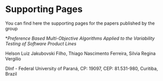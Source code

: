 # Supporting Pages

You can find here the supporting pages for the papers published by the group

**Preference Based Multi-Objective Algorithms Applied to the Variability Testing of Software Product Lines*

Helson Luiz Jakubovski Filho, Thiago Nascimento Ferreira, Silvia Regina Vergilio

DInf - Federal University of Paraná, CP: 19097, CEP: 81.531-980, Curitiba, Brazil

